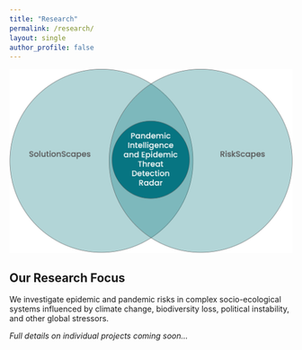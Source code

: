 ```yaml
---
title: "Research"
permalink: /research/
layout: single
author_profile: false
---
```


![IDEA Lab Research](/assets/images/research_landscape.jpg)

## Our Research Focus
We investigate epidemic and pandemic risks in complex socio-ecological systems influenced by climate change, biodiversity loss, political instability, and other global stressors.

*Full details on individual projects coming soon…*
